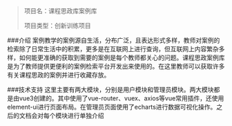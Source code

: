 > 项目名：课程思政库案例库
> 
> 项目类型：创新训练项目

###介绍
案例教学的案例源自生活，分布广泛，且表达形式多样，教师对案例的检索除了日常生活中的积累，更多是在互联网上进行查询，但互联网上内容繁杂多样，如何能更准确的获取到需要的案例是每个教师都关心的问题。课程思政案例库是为了教师提供更便利的案例检索平台开发出来使用的。在这里教师可以获取许多有关课程思政的案例并进行收藏存放。

###技术支持
这里主要有两大模块，分别是用户模块和管理员模块。两大模块都是由vue3创建的。其中使用了vue-router、vuex、axios等vue常用插件，还使用element-ui进行页面布局。在管理员页面使用了echarts进行数据可视化操作。之后的文档会对每个模块进行单独介绍